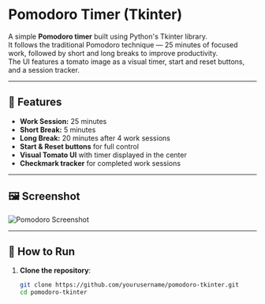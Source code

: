 # Pomodoro Timer (Tkinter)

A simple **Pomodoro timer** built using Python's Tkinter library.  
It follows the traditional Pomodoro technique — 25 minutes of focused work, followed by short and long breaks to improve productivity.  
The UI features a tomato image as a visual timer, start and reset buttons, and a session tracker.

---

## 📌 Features
- **Work Session:** 25 minutes
- **Short Break:** 5 minutes
- **Long Break:** 20 minutes after 4 work sessions
- **Start & Reset buttons** for full control
- **Visual Tomato UI** with timer displayed in the center
- **Checkmark tracker** for completed work sessions

---

## 🖼 Screenshot
![Pomodoro Screenshot](screenshot.png)

---

## 🚀 How to Run

1. **Clone the repository**:
   ```bash
   git clone https://github.com/yourusername/pomodoro-tkinter.git
   cd pomodoro-tkinter
